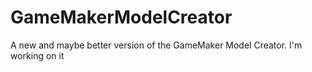 # GameMakerModelCreator
A new and maybe better version of the GameMaker Model Creator. I'm working on it
